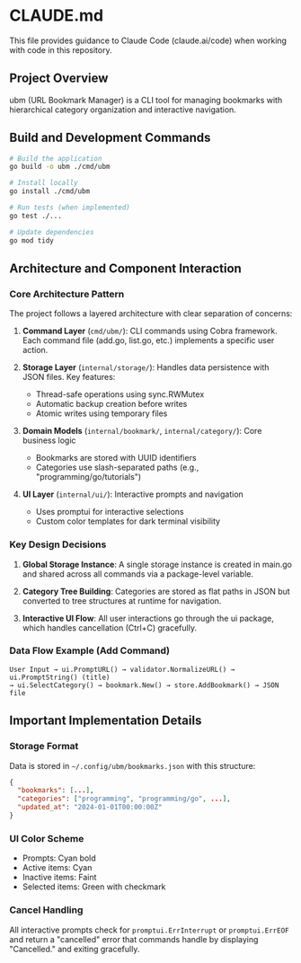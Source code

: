 # CLAUDE.md

This file provides guidance to Claude Code (claude.ai/code) when working with code in this repository.

## Project Overview

ubm (URL Bookmark Manager) is a CLI tool for managing bookmarks with hierarchical category organization and interactive navigation.

## Build and Development Commands

```bash
# Build the application
go build -o ubm ./cmd/ubm

# Install locally
go install ./cmd/ubm

# Run tests (when implemented)
go test ./...

# Update dependencies
go mod tidy
```

## Architecture and Component Interaction

### Core Architecture Pattern
The project follows a layered architecture with clear separation of concerns:

1. **Command Layer** (`cmd/ubm/`): CLI commands using Cobra framework. Each command file (add.go, list.go, etc.) implements a specific user action.

2. **Storage Layer** (`internal/storage/`): Handles data persistence with JSON files. Key features:
   - Thread-safe operations using sync.RWMutex
   - Automatic backup creation before writes
   - Atomic writes using temporary files

3. **Domain Models** (`internal/bookmark/`, `internal/category/`): Core business logic
   - Bookmarks are stored with UUID identifiers
   - Categories use slash-separated paths (e.g., "programming/go/tutorials")

4. **UI Layer** (`internal/ui/`): Interactive prompts and navigation
   - Uses promptui for interactive selections
   - Custom color templates for dark terminal visibility

### Key Design Decisions

1. **Global Storage Instance**: A single storage instance is created in main.go and shared across all commands via a package-level variable.

2. **Category Tree Building**: Categories are stored as flat paths in JSON but converted to tree structures at runtime for navigation.

3. **Interactive UI Flow**: All user interactions go through the ui package, which handles cancellation (Ctrl+C) gracefully.

### Data Flow Example (Add Command)
```
User Input → ui.PromptURL() → validator.NormalizeURL() → ui.PromptString() (title) 
→ ui.SelectCategory() → bookmark.New() → store.AddBookmark() → JSON file
```

## Important Implementation Details

### Storage Format
Data is stored in `~/.config/ubm/bookmarks.json` with this structure:
```json
{
  "bookmarks": [...],
  "categories": ["programming", "programming/go", ...],
  "updated_at": "2024-01-01T00:00:00Z"
}
```

### UI Color Scheme
- Prompts: Cyan bold
- Active items: Cyan
- Inactive items: Faint
- Selected items: Green with checkmark

### Cancel Handling
All interactive prompts check for `promptui.ErrInterrupt` or `promptui.ErrEOF` and return a "cancelled" error that commands handle by displaying "Cancelled." and exiting gracefully.